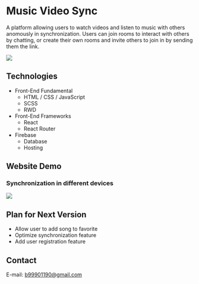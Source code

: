# Music Video Sync

A platform allowing users to watch videos and listen to music with others anomously in synchronization.
Users can join rooms to interact with others by chatting, or create their own rooms and invite others to join in by sending them the link.

![](https://i.imgur.com/dCBJX0D.png)

## Technologies

- Front-End Fundamental
  - HTML / CSS / JavaScript
  - SCSS
  - RWD
- Front-End Frameworks
  - React
  - React Router
- Firebase
  - Database
  - Hosting

## Website Demo

### Synchronization in different devices

![](https://media.giphy.com/media/7z78EO5EBZ8oDRnrq6/giphy.gif)

## Plan for Next Version

- Allow user to add song to favorite
- Optimize synchronization feature
- Add user registration feature

## Contact

E-mail: b99901190@gmail.com
